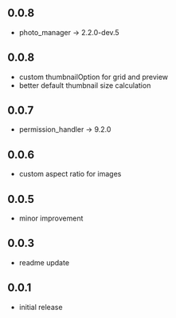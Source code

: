 ## 0.0.8
* photo_manager -> 2.2.0-dev.5
## 0.0.8
* custom thumbnailOption for grid and preview
* better default thumbnail size calculation
## 0.0.7
* permission_handler -> 9.2.0
## 0.0.6
* custom aspect ratio for images
## 0.0.5
* minor improvement
## 0.0.3
* readme update
## 0.0.1
* initial release
